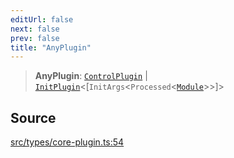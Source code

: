 ```yaml
---
editUrl: false
next: false
prev: false
title: "AnyPlugin"
---
```


> **AnyPlugin**: [`ControlPlugin`](/v4/api/interfaces/controlplugin/) \| [`InitPlugin`](/v4/api/interfaces/initplugin/)\<[`InitArgs`\<`Processed`\<[`Module`](/v4/api/interfaces/module/)\>\>]\>

## Source

[src/types/core-plugin.ts:54](https://github.com/sern-handler/handler/blob/222ecd9b61ad0b94830a2a9444118f01e1b7d6cd/src/types/core-plugin.ts#L54)
